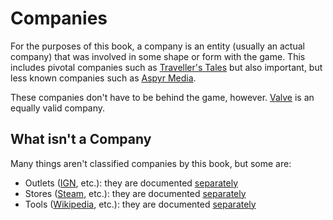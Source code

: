 # Companies

For the purposes of this book, a company is an entity (usually an actual company) that was involved in some shape or form with the game. This includes pivotal companies such as [Traveller's Tales] but also important, but less known companies such as [Aspyr Media].

These companies don't have to be behind the game, however. [Valve] is an equally valid company.

## What isn't a Company

Many things aren't classified companies by this book, but some are:

- Outlets ([IGN], etc.): they are documented [separately](./outlets.md)
- Stores ([Steam], etc.): they are documented [separately](./stores.md)
- Tools ([Wikipedia], etc.): they are documented [separately](./tools.md)

<!-- companies -->
[Aspyr Media]: ../companies/aspyr-media.md
[Traveller's Tales]: ../companies/travellers-tales.md
[Valve]: ../../companies/valve.md

<!-- outlets -->
[IGN]: ../outlets/ign.md

<!-- stores -->
[Steam]: ../stores/steam.md

<!-- tools -->
[Wikipedia]: ../tools/wikipedia.md